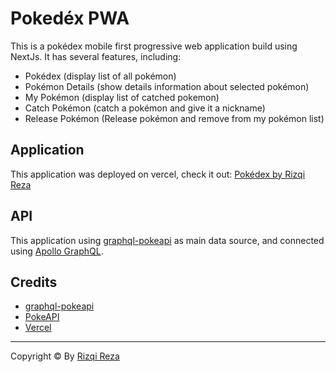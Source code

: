 # Pokedéx PWA

This is a pokédex mobile first progressive web application build using NextJs. It has several features, including:

- Pokédex (display list of all pokémon)
- Pokémon Details (show details information about selected pokémon)
- My Pokémon (display list of catched pokemon)
- Catch Pokémon (catch a pokémon and give it a nickname)
- Release Pokémon (Release pokémon and remove from my pokémon list)

## Application

This application was deployed on vercel, check it out: [Pokédex by Rizqi Reza](https://rizqireza-pokedex.vercel.app/)

## API

This application using [graphql-pokeapi](https://github.com/mazipan/graphql-pokeapi) as main data source, and connected using [Apollo GraphQL](https://www.apollographql.com/docs/react/).

## Credits

- [graphql-pokeapi](https://github.com/mazipan/graphql-pokeapi)
- [PokeAPI](https://github.com/PokeAPI/pokeapi)
- [Vercel](https://vercel.com/)

---

Copyright © By [Rizqi Reza](https://www.instagram.com/rizqirezz/)
